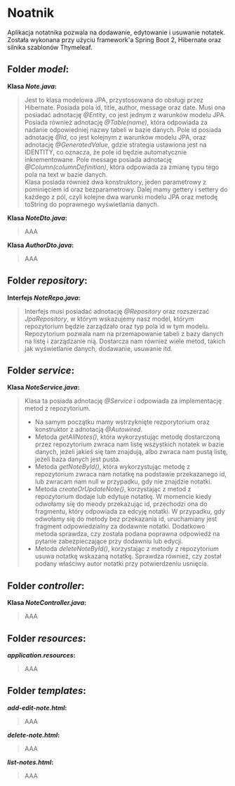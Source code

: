 # Noatnik

Aplikacja notatnika pozwala na dodawanie, edytowanie i usuwanie notatek. Została wykonana przy użyciu framework'a Spring Boot 2, Hibernate oraz silnika szablonów Thymeleaf.

## Folder _model_:
**Klasa _Note.java_:**  
> Jest to klasa modelowa JPA, przystosowana do obsługi przez Hibernate. Posiada pola id, title, author, message oraz date. Musi ona posiadać adnotację _@Entity_, co jest jednym z warunków modelu JPA. Posiada również adnotację _@Table(name)_, która odpowiada za nadanie odpowiedniej nazwy tabeli w bazie danych. Pole id posiada adnotację _@Id_, co jest kolejnym z warunków modelu JPA, oraz adnotację _@GeneratedValue_, gdzie strategia ustawiona jest na IDENTITY, co oznacza, że pole id będzie automatycznie inkrementowane. Pole message posiada adnotację _@Column(columnDefinition)_, która odpowiada za zmianę typu tego pola na text w bazie danych.  
> Klasa posiada również dwa konstruktory, jeden parametrowy z pominięciem id oraz bezparametrowy. Dalej mamy gettery i settery do każdego z pól, czyli kolejne dwa warunki modelu JPA oraz metodę toString do poprawnego wyświetlania danych.

**Klasa _NoteDto.java_:**
> AAA

**Klasa _AuthorDto.java_:**
> AAA

## Folder _repository_:
**Interfejs _NoteRepo.java_:**
> Interfejs musi posiadać adnotację _@Repository_ oraz rozszerzać _JpaRepository_, w którym wskazujemy nasz model, którym repozytorium będzie zarządzało oraz typ pola id w tym modelu. Repozytorium pozwala nam na przemapowanie tabeli z bazy danych na listę i zarządzanie nią. Dostarcza nam również wiele metod, takich jak wyświetlanie danych, dodawanie, usuwanie itd.

## Folder _service_:
**Klasa _NoteService.java_:**
> Klasa ta posiada adnotację _@Service_ i odpowiada za implementację metod z repozytorium.
> - Na samym początku mamy wstrzyknięte rezporytorium oraz konstruktor z adnotacją _@Autowired_.
> - Metoda _getAllNotes()_, która wykorzystując metodę dostarczoną przez repozytorium zwraca nam listę wszystkich notatek w bazie danych, jeżeli jakieś się tam znajdują, albo zwraca nam pustą listę, jeżeli baza danych jest pusta.
> - Metoda _getNoteById()_, która wykorzystując metodę z repozytorium zwraca nam notatkę na podstawie przekazanego id, lub zwracam nam null w przypadku, gdy nie znajdzie notatki.
> - Metoda _createOrUpdateNote()_, korzystając z metod z repozytorium dodaje lub edytuje notatkę. W momencie kiedy odwołamy się do meody przekazując id, przechodzi ona do fragmentu, który odpowiada za edcyję notatki. W przypadku, gdy odwołamy się do metody bez przekazania id, uruchamiany jest fragment odpowiedzialny za dodawnie notatki. Dodatkowo metoda sprawdza, czy została podana poprawna odpowiedź na pytanie zabezpieczające przy dodawniu lub edycji.
> - Metoda _deleteNoteById()_, korzystając z metody z repozytorium usuwa notatkę wskazaną notatkę. Sprawdza również, czy został podany właściwy autor notatki przy potwierdzeniu usnięcia.

## Folder _controller_:
**Klasa _NoteController.java_:**
> AAA

## Folder _resources_:
**_application.resources_:**
> AAA

## Folder _templates_:
**_add-edit-note.html_:**
> AAA

**_delete-note.html_:**
> AAA

**_list-notes.html_:**
> AAA

